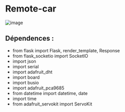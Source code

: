 # Remote-car
![image](https://user-images.githubusercontent.com/29150454/114992531-dad34b80-9e68-11eb-8711-459adc40017a.png)

## Dépendences : 
- from flask import Flask, render_template, Response
- from flask_socketio import SocketIO
- import json
- import serial
- import adafruit_dht
- import board
- import busio
- import adafruit_pca9685
- from datetime import datetime, date
- import time
- from adafruit_servokit import ServoKit

